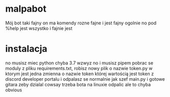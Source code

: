 # malpabot
Mój bot taki fajny on ma komendy rozne fajne i jest fajny ogolnie no pod %help jest wszystko i fajnie jest

# instalacja
no musisz miec python chyba 3.7 wzwyz no i musisz pipem pobrac se moduly z pliku requirements.txt, robisz nowy plik o nazwie token.py w ktorym jest jedna zmienna o nazwie token której wartością jest token z discord developer portalu i odpalasz se normalnie jak szef main.py i gotowe gitara 
zeby dzialal cowsay trzeba bota na linuxie odpalic ale to chyba obvious
